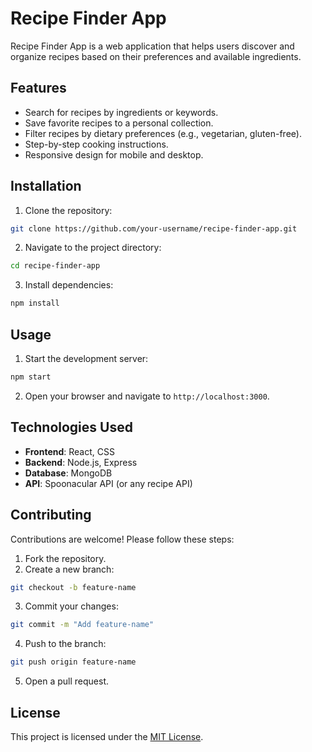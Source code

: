 # Recipe Finder App

Recipe Finder App is a web application that helps users discover and organize recipes based on their preferences and available ingredients.

## Features

- Search for recipes by ingredients or keywords.
- Save favorite recipes to a personal collection.
- Filter recipes by dietary preferences (e.g., vegetarian, gluten-free).
- Step-by-step cooking instructions.
- Responsive design for mobile and desktop.

## Installation

1. Clone the repository:
  ```bash
  git clone https://github.com/your-username/recipe-finder-app.git
  ```
2. Navigate to the project directory:
  ```bash
  cd recipe-finder-app
  ```
3. Install dependencies:
  ```bash
  npm install
  ```

## Usage

1. Start the development server:
  ```bash
  npm start
  ```
2. Open your browser and navigate to `http://localhost:3000`.

## Technologies Used

- **Frontend**: React, CSS
- **Backend**: Node.js, Express
- **Database**: MongoDB
- **API**: Spoonacular API (or any recipe API)

## Contributing

Contributions are welcome! Please follow these steps:

1. Fork the repository.
2. Create a new branch:
  ```bash
  git checkout -b feature-name
  ```
3. Commit your changes:
  ```bash
  git commit -m "Add feature-name"
  ```
4. Push to the branch:
  ```bash
  git push origin feature-name
  ```
5. Open a pull request.

## License

This project is licensed under the [MIT License](LICENSE).



